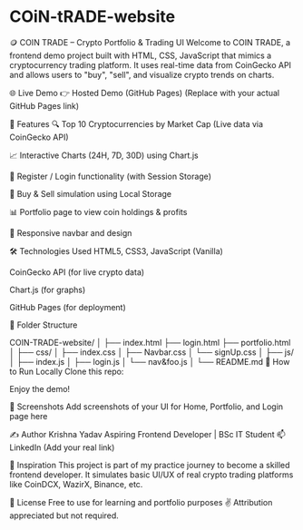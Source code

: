 # COiN-tRADE-website
🪙 COIN TRADE – Crypto Portfolio & Trading UI
Welcome to COIN TRADE, a frontend demo project built with HTML, CSS, JavaScript that mimics a cryptocurrency trading platform. It uses real-time data from CoinGecko API and allows users to "buy", "sell", and visualize crypto trends on charts.

🌐 Live Demo
👉 Hosted Demo (GitHub Pages)
(Replace with your actual GitHub Pages link)

🚀 Features
🔍 Top 10 Cryptocurrencies by Market Cap (Live data via CoinGecko API)

📈 Interactive Charts (24H, 7D, 30D) using Chart.js

👤 Register / Login functionality (with Session Storage)

💼 Buy & Sell simulation using Local Storage

📊 Portfolio page to view coin holdings & profits

📱 Responsive navbar and design

🛠️ Technologies Used
HTML5, CSS3, JavaScript (Vanilla)

CoinGecko API (for live crypto data)

Chart.js (for graphs)

GitHub Pages (for deployment)

📁 Folder Structure

COIN-TRADE-website/
│
├── index.html
├── login.html
├── portfolio.html
│
├── css/
│   ├── index.css
│   ├── Navbar.css
│   └── signUp.css
│
├── js/
│   ├── index.js
│   ├── login.js
│   └── nav&foo.js
│
└── README.md
🔧 How to Run Locally
Clone this repo:

Enjoy the demo!

📸 Screenshots
Add screenshots of your UI for Home, Portfolio, and Login page here

✍️ Author
Krishna Yadav
Aspiring Frontend Developer | BSc IT Student
📫 LinkedIn (Add your real link)

🧠 Inspiration
This project is part of my practice journey to become a skilled frontend developer.
It simulates basic UI/UX of real crypto trading platforms like CoinDCX, WazirX, Binance, etc.

📄 License
Free to use for learning and portfolio purposes ✌️
Attribution appreciated but not required.
